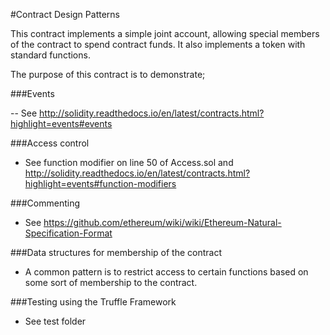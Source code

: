 #Contract Design Patterns

This contract implements a simple joint account, allowing special members of the contract to spend contract funds. It also implements a token with standard functions. 

The purpose of this contract is to demonstrate;

###Events

-- See http://solidity.readthedocs.io/en/latest/contracts.html?highlight=events#events

###Access control

- See function modifier on line 50 of Access.sol and http://solidity.readthedocs.io/en/latest/contracts.html?highlight=events#function-modifiers

###Commenting

- See https://github.com/ethereum/wiki/wiki/Ethereum-Natural-Specification-Format

###Data structures for membership of the contract

- A common pattern is to restrict access to certain functions based on some sort of membership to the contract.

###Testing using the Truffle Framework

- See test folder
